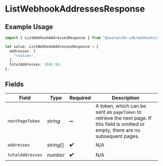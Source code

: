 # ListWebhookAddressesResponse

## Example Usage

```typescript
import { ListWebhookAddressesResponse } from "@avalanche-sdk/webhooks/models/components";

let value: ListWebhookAddressesResponse = {
  addresses: [
    "<value>",
  ],
  totalAddresses: 2686.98,
};
```

## Fields

| Field                                                                                                                                  | Type                                                                                                                                   | Required                                                                                                                               | Description                                                                                                                            |
| -------------------------------------------------------------------------------------------------------------------------------------- | -------------------------------------------------------------------------------------------------------------------------------------- | -------------------------------------------------------------------------------------------------------------------------------------- | -------------------------------------------------------------------------------------------------------------------------------------- |
| `nextPageToken`                                                                                                                        | *string*                                                                                                                               | :heavy_minus_sign:                                                                                                                     | A token, which can be sent as `pageToken` to retrieve the next page. If this field is omitted or empty, there are no subsequent pages. |
| `addresses`                                                                                                                            | *string*[]                                                                                                                             | :heavy_check_mark:                                                                                                                     | N/A                                                                                                                                    |
| `totalAddresses`                                                                                                                       | *number*                                                                                                                               | :heavy_check_mark:                                                                                                                     | N/A                                                                                                                                    |